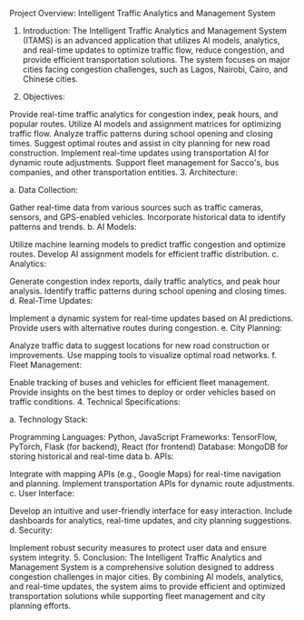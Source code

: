 Project Overview: Intelligent Traffic Analytics and Management System

1. Introduction:
The Intelligent Traffic Analytics and Management System (ITAMS) is an advanced
application that utilizes AI models, analytics, and real-time updates to optimize traffic flow,
 reduce congestion, and provide efficient transportation solutions.
The system focuses on major cities facing congestion challenges, such as
 Lagos, Nairobi, Cairo, and Chinese cities.

3. Objectives:

Provide real-time traffic analytics for congestion index, peak hours, and popular routes.
Utilize AI models and assignment matrices for optimizing traffic flow.
Analyze traffic patterns during school opening and closing times.
Suggest optimal routes and assist in city planning for new road construction.
Implement real-time updates using transportation AI for dynamic route adjustments.
Support fleet management for Sacco's, bus companies, and other transportation entities.
3. Architecture:

a. Data Collection:

Gather real-time data from various sources such as traffic cameras, sensors, and GPS-enabled vehicles.
Incorporate historical data to identify patterns and trends.
b. AI Models:

Utilize machine learning models to predict traffic congestion and optimize routes.
Develop AI assignment models for efficient traffic distribution.
c. Analytics:

Generate congestion index reports, daily traffic analytics, and peak hour analysis.
Identify traffic patterns during school opening and closing times.
d. Real-Time Updates:

Implement a dynamic system for real-time updates based on AI predictions.
Provide users with alternative routes during congestion.
e. City Planning:

Analyze traffic data to suggest locations for new road construction or improvements.
Use mapping tools to visualize optimal road networks.
f. Fleet Management:

Enable tracking of buses and vehicles for efficient fleet management.
Provide insights on the best times to deploy or order vehicles based on traffic conditions.
4. Technical Specifications:

a. Technology Stack:

Programming Languages: Python, JavaScript
Frameworks: TensorFlow, PyTorch, Flask (for backend), React (for frontend)
Database: MongoDB for storing historical and real-time data
b. APIs:

Integrate with mapping APIs (e.g., Google Maps) for real-time navigation and planning.
Implement transportation APIs for dynamic route adjustments.
c. User Interface:

Develop an intuitive and user-friendly interface for easy interaction.
Include dashboards for analytics, real-time updates, and city planning suggestions.
d. Security:

Implement robust security measures to protect user data and ensure system integrity.
5. Conclusion:
The Intelligent Traffic Analytics and Management System is a comprehensive solution designed to address congestion challenges in major cities. By combining AI models, analytics, and real-time updates, the system aims to provide efficient and optimized transportation solutions while supporting fleet management and city planning efforts.
